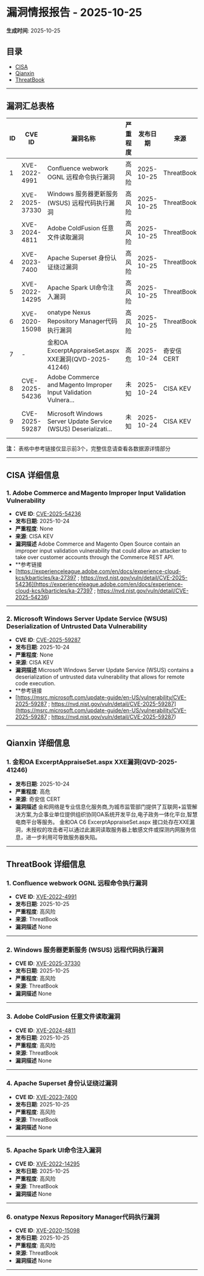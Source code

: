 # 漏洞情报报告 - 2025-10-25

**生成时间**: 2025-10-25

## 目录
- [CISA](#cisa)
- [Qianxin](#qianxin)
- [ThreatBook](#threatbook)

---
## 漏洞汇总表格

| ID | CVE ID | 漏洞名称 | 严重程度 | 发布日期 | 来源 | 参考链接 |
|-----|--------|----------|----------|----------|------|----------|
| 1 | XVE-2022-4991 | Confluence webwork OGNL 远程命令执行漏洞 | 高风险 | 2025-10-25 | ThreatBook | - |
| 2 | XVE-2025-37330 | Windows 服务器更新服务 (WSUS) 远程代码执行漏洞 | 高风险 | 2025-10-25 | ThreatBook | - |
| 3 | XVE-2024-4811 | Adobe ColdFusion 任意文件读取漏洞 | 高风险 | 2025-10-25 | ThreatBook | - |
| 4 | XVE-2023-7400 | Apache Superset 身份认证绕过漏洞 | 高风险 | 2025-10-25 | ThreatBook | - |
| 5 | XVE-2022-14295 | Apache Spark UI命令注入漏洞 | 高风险 | 2025-10-25 | ThreatBook | - |
| 6 | XVE-2020-15098 | onatype Nexus Repository Manager代码执行漏洞 | 高风险 | 2025-10-25 | ThreatBook | - |
| 7 | - | 金和OA ExcerptAppraiseSet.aspx XXE漏洞(QVD-2025-41246) | 高危 | 2025-10-24 | 奇安信 CERT | - |
| 8 | CVE-2025-54236 | Adobe Commerce and Magento Improper Input Validation Vulnera... | 未知 | 2025-10-24 | CISA KEV | [https://experienceleague.adobe.com/en/docs/experie...](https://experienceleague.adobe.com/en/docs/experience-cloud-kcs/kbarticles/ka-27397 ; https://nvd.nist.gov/vuln/detail/CVE-2025-54236) |
| 9 | CVE-2025-59287 | Microsoft Windows Server Update Service (WSUS) Deserializati... | 未知 | 2025-10-24 | CISA KEV | [https://msrc.microsoft.com/update-guide/en-US/vuln...](https://msrc.microsoft.com/update-guide/en-US/vulnerability/CVE-2025-59287 ; https://nvd.nist.gov/vuln/detail/CVE-2025-59287) |


**注：** 表格中参考链接仅显示前3个，完整信息请查看各数据源详情部分

---

## CISA 详细信息

### 1. Adobe Commerce and Magento Improper Input Validation Vulnerability
- **CVE ID**: [CVE-2025-54236](https://cve.mitre.org/cgi-bin/cvename.cgi?name=CVE-2025-54236)
- **发布日期**: 2025-10-24
- **严重程度**: None
- **来源**: CISA KEV
- **漏洞描述**
Adobe Commerce and Magento Open Source contain an improper input validation vulnerability that could allow an attacker to take over customer accounts through the Commerce REST API.
- **参考链接
- [https://experienceleague.adobe.com/en/docs/experience-cloud-kcs/kbarticles/ka-27397 ; https://nvd.nist.gov/vuln/detail/CVE-2025-54236](https://experienceleague.adobe.com/en/docs/experience-cloud-kcs/kbarticles/ka-27397 ; https://nvd.nist.gov/vuln/detail/CVE-2025-54236)
---
### 2. Microsoft Windows Server Update Service (WSUS) Deserialization of Untrusted Data Vulnerability
- **CVE ID**: [CVE-2025-59287](https://cve.mitre.org/cgi-bin/cvename.cgi?name=CVE-2025-59287)
- **发布日期**: 2025-10-24
- **严重程度**: None
- **来源**: CISA KEV
- **漏洞描述**
Microsoft Windows Server Update Service (WSUS) contains a deserialization of untrusted data vulnerability that allows for remote code execution.
- **参考链接
- [https://msrc.microsoft.com/update-guide/en-US/vulnerability/CVE-2025-59287 ; https://nvd.nist.gov/vuln/detail/CVE-2025-59287](https://msrc.microsoft.com/update-guide/en-US/vulnerability/CVE-2025-59287 ; https://nvd.nist.gov/vuln/detail/CVE-2025-59287)
---
## Qianxin 详细信息

### 1. 金和OA ExcerptAppraiseSet.aspx XXE漏洞(QVD-2025-41246)
- **发布日期**: 2025-10-24
- **严重程度**: 高危
- **来源**: 奇安信 CERT
- **漏洞描述**
金和网络是专业信息化服务商,为城市监管部门提供了互联网+监管解决方案,为企事业单位提供组织协同OA系统开发平台,电子政务一体化平台,智慧电商平台等服务。
金和OA C6 ExcerptAppraiseSet.aspx 接口处存在XXE漏洞，未授权的攻击者可以通过此漏洞读取服务器上敏感文件或探测内网服务信息，进一步利用可导致服务器失陷。
---
## ThreatBook 详细信息

### 1. Confluence webwork OGNL 远程命令执行漏洞
- **CVE ID**: [XVE-2022-4991](https://cve.mitre.org/cgi-bin/cvename.cgi?name=XVE-2022-4991)
- **发布日期**: 2025-10-25
- **严重程度**: 高风险
- **来源**: ThreatBook
- **漏洞描述**
None
---
### 2. Windows 服务器更新服务 (WSUS) 远程代码执行漏洞
- **CVE ID**: [XVE-2025-37330](https://cve.mitre.org/cgi-bin/cvename.cgi?name=XVE-2025-37330)
- **发布日期**: 2025-10-25
- **严重程度**: 高风险
- **来源**: ThreatBook
- **漏洞描述**
None
---
### 3. Adobe ColdFusion 任意文件读取漏洞
- **CVE ID**: [XVE-2024-4811](https://cve.mitre.org/cgi-bin/cvename.cgi?name=XVE-2024-4811)
- **发布日期**: 2025-10-25
- **严重程度**: 高风险
- **来源**: ThreatBook
- **漏洞描述**
None
---
### 4. Apache Superset 身份认证绕过漏洞
- **CVE ID**: [XVE-2023-7400](https://cve.mitre.org/cgi-bin/cvename.cgi?name=XVE-2023-7400)
- **发布日期**: 2025-10-25
- **严重程度**: 高风险
- **来源**: ThreatBook
- **漏洞描述**
None
---
### 5. Apache Spark UI命令注入漏洞
- **CVE ID**: [XVE-2022-14295](https://cve.mitre.org/cgi-bin/cvename.cgi?name=XVE-2022-14295)
- **发布日期**: 2025-10-25
- **严重程度**: 高风险
- **来源**: ThreatBook
- **漏洞描述**
None
---
### 6. onatype Nexus Repository Manager代码执行漏洞
- **CVE ID**: [XVE-2020-15098](https://cve.mitre.org/cgi-bin/cvename.cgi?name=XVE-2020-15098)
- **发布日期**: 2025-10-25
- **严重程度**: 高风险
- **来源**: ThreatBook
- **漏洞描述**
None
---
